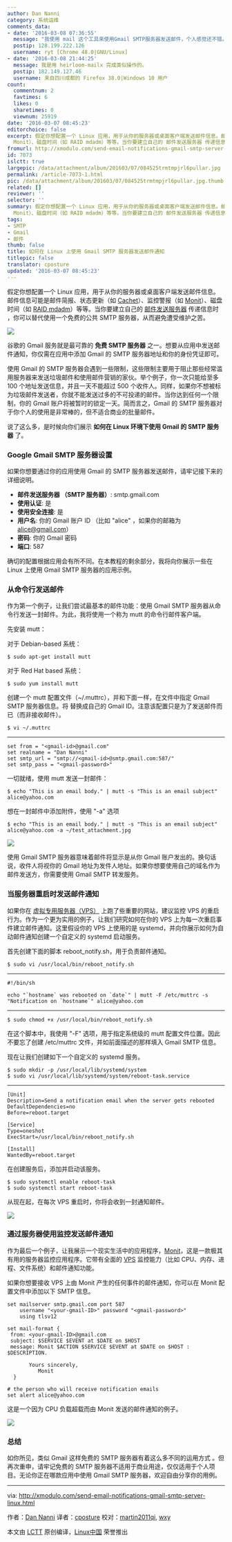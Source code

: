 ```yaml
---
author: Dan Nanni
category: 系统运维
comments_data:
- date: '2016-03-08 07:36:55'
  message: "我使用 mail 这个工具来使用Gmail SMTP服务器发送邮件，个人感觉还不错。下面是相关的教程：　　　　　　　　　　　　<br />\r\nhttp://tuxtweaks.com/2012/10/send-gmail-from-the-linux-command-line/"
  postip: 128.199.222.126
  username: ryt [Chrome 48.0|GNU/Linux]
- date: '2016-03-08 21:44:25'
  message: 我是用 heirloom-mailx 完成类似操作的。
  postip: 182.149.127.46
  username: 来自四川成都的 Firefox 38.0|Windows 10 用户
count:
  commentnum: 2
  favtimes: 6
  likes: 0
  sharetimes: 0
  viewnum: 25919
date: '2016-03-07 08:45:23'
editorchoice: false
excerpt: 假定你想配置一个 Linux 应用，用于从你的服务器或桌面客户端发送邮件信息。邮件信息可能是邮件简报、状态更新（如 Cachet）、监控警报（如
  Monit）、磁盘时间（如 RAID mdadm）等等。当你要建立自己的 邮件发送服务器 传递信息时 ，你可以替代使用一个免费的公共 SMTP 服务器，从而避免遭受维护之苦。
fromurl: http://xmodulo.com/send-email-notifications-gmail-smtp-server-linux.html
id: 7073
islctt: true
largepic: /data/attachment/album/201603/07/084525trmtmpjrl6pullar.jpg
permalink: /article-7073-1.html
pic: /data/attachment/album/201603/07/084525trmtmpjrl6pullar.jpg.thumb.jpg
related: []
reviewer: ''
selector: ''
summary: 假定你想配置一个 Linux 应用，用于从你的服务器或桌面客户端发送邮件信息。邮件信息可能是邮件简报、状态更新（如 Cachet）、监控警报（如
  Monit）、磁盘时间（如 RAID mdadm）等等。当你要建立自己的 邮件发送服务器 传递信息时 ，你可以替代使用一个免费的公共 SMTP 服务器，从而避免遭受维护之苦。
tags:
- SMTP
- Gmail
- 邮件
thumb: false
title: 如何在 Linux 上使用 Gmail SMTP 服务器发送邮件通知
titlepic: false
translator: cposture
updated: '2016-03-07 08:45:23'
---
```


假定你想配置一个 Linux 应用，用于从你的服务器或桌面客户端发送邮件信息。邮件信息可能是邮件简报、状态更新（如 [Cachet](http://xmodulo.com/setup-system-status-page.html)）、监控警报（如 [Monit](http://xmodulo.com/server-monitoring-system-monit.html)）、磁盘时间（如 [RAID mdadm](http://xmodulo.com/create-software-raid1-array-mdadm-linux.html)）等等。当你要建立自己的 [邮件发送服务器](http://xmodulo.com/mail-server-ubuntu-debian.html) 传递信息时 ，你可以替代使用一个免费的公共 SMTP 服务器，从而避免遭受维护之苦。


![](/data/attachment/album/201603/07/084525trmtmpjrl6pullar.jpg)


谷歌的 Gmail 服务就是最可靠的 **免费 SMTP 服务器** 之一。想要从应用中发送邮件通知，你仅需在应用中添加 Gmail 的 SMTP 服务器地址和你的身份凭证即可。


使用 Gmail 的 SMTP 服务器会遇到一些限制，这些限制主要用于阻止那些经常滥用服务器来发送垃圾邮件和使用邮件营销的家伙。举个例子，你一次只能给至多 100 个地址发送信息，并且一天不能超过 500 个收件人。同样，如果你不想被标为垃圾邮件发送者，你就不能发送过多的不可投递的邮件。当你达到任何一个限制，你的 Gmail 账户将被暂时的锁定一天。简而言之，Gmail 的 SMTP 服务器对于你个人的使用是非常棒的，但不适合商业的批量邮件。


说了这么多，是时候向你们展示 **如何在 Linux 环境下使用 Gmail 的 SMTP 服务器** 了。


### Google Gmail SMTP 服务器设置


如果你想要通过你的应用使用 Gmail 的 SMTP 服务器发送邮件，请牢记接下来的详细说明。


* **邮件发送服务器 （SMTP 服务器）**: smtp.gmail.com
* **使用认证**: 是
* **使用安全连接**: 是
* **用户名**: 你的 Gmail 账户 ID （比如 "alice" ，如果你的邮箱为 alice@gmail.com）
* **密码**: 你的 Gmail 密码
* **端口**: 587


确切的配置根据应用会有所不同。在本教程的剩余部分，我将向你展示一些在 Linux 上使用 Gmail SMTP 服务器的应用示例。


### 从命令行发送邮件


作为第一个例子，让我们尝试最基本的邮件功能：使用 Gmail SMTP 服务器从命令行发送一封邮件。为此，我将使用一个称为 mutt 的命令行邮件客户端。


先安装 mutt：


对于 Debian-based 系统：



```
$ sudo apt-get install mutt

```

对于 Red Hat based 系统：



```
$ sudo yum install mutt

```

创建一个 mutt 配置文件（~/.muttrc），并和下面一样，在文件中指定 Gmail SMTP 服务器信息。将 <gmail-id> 替换成自己的 Gmail ID。注意该配置只是为了发送邮件而已（而非接收邮件）。



```
$ vi ~/.muttrc

```



---



```
set from = "<gmail-id>@gmail.com"
set realname = "Dan Nanni"
set smtp_url = "smtp://<gmail-id>@smtp.gmail.com:587/"
set smtp_pass = "<gmail-password>"

```

一切就绪，使用 mutt 发送一封邮件：



```
$ echo "This is an email body." | mutt -s "This is an email subject" alice@yahoo.com

```

想在一封邮件中添加附件，使用 "-a" 选项



```
$ echo "This is an email body." | mutt -s "This is an email subject" alice@yahoo.com -a ~/test_attachment.jpg

```

![](/data/attachment/album/201603/07/084528gz0zrkvaev85re5f.jpg)


使用 Gmail SMTP 服务器意味着邮件将显示是从你 Gmail 账户发出的。换句话说，收件人将视你的 Gmail 地址为发件人地址。如果你想要使用自己的域名作为邮件发送方，你需要使用 Gmail SMTP 转发服务。


### 当服务器重启时发送邮件通知


如果你在 [虚拟专用服务器（VPS）](http://xmodulo.com/go/digitalocean) 上跑了些重要的网站，建议监控 VPS 的重启行为。作为一个更为实用的例子，让我们研究如何在你的 VPS 上为每一次重启事件建立邮件通知。这里假设你的 VPS 上使用的是 systemd，并向你展示如何为自动邮件通知创建一个自定义的 systemd 启动服务。


首先创建下面的脚本 reboot\_notify.sh，用于负责邮件通知。



```
$ sudo vi /usr/local/bin/reboot_notify.sh

```



---



```
#!/bin/sh

echo "`hostname` was rebooted on `date`" | mutt -F /etc/muttrc -s "Notification on `hostname`" alice@yahoo.com

```



---



```
$ sudo chmod +x /usr/local/bin/reboot_notify.sh

```

在这个脚本中，我使用 "-F" 选项，用于指定系统级的 mutt 配置文件位置。因此不要忘了创建 /etc/muttrc 文件，并如前面描述的那样填入 Gmail SMTP 信息。


现在让我们创建如下一个自定义的 systemd 服务。



```
$ sudo mkdir -p /usr/local/lib/systemd/system
$ sudo vi /usr/local/lib/systemd/system/reboot-task.service

```



---



```
[Unit]
Description=Send a notification email when the server gets rebooted
DefaultDependencies=no
Before=reboot.target

[Service]
Type=oneshot
ExecStart=/usr/local/bin/reboot_notify.sh

[Install]
WantedBy=reboot.target

```

在创建服务后，添加并启动该服务。



```
$ sudo systemctl enable reboot-task
$ sudo systemctl start reboot-task

```

从现在起，在每次 VPS 重启时，你将会收到一封通知邮件。


![](/data/attachment/album/201603/07/084528jsw3hfarywrase0m.jpg)


### 通过服务器使用监控发送邮件通知


作为最后一个例子，让我展示一个现实生活中的应用程序，[Monit](http://xmodulo.com/server-monitoring-system-monit.html)，这是一款极其有用的服务器监控应用程序。它带有全面的 [VPS](http://xmodulo.com/go/digitalocean) 监控能力（比如 CPU、内存、进程、文件系统）和邮件通知功能。


如果你想要接收 VPS 上由 Monit 产生的任何事件的邮件通知，你可以在 Monit 配置文件中添加以下 SMTP 信息。



```
set mailserver smtp.gmail.com port 587
    username "<your-gmail-ID>" password "<gmail-password>"
    using tlsv12

set mail-format {
 from: <your-gmail-ID>@gmail.com
 subject: $SERVICE $EVENT at $DATE on $HOST
 message: Monit $ACTION $SERVICE $EVENT at $DATE on $HOST : $DESCRIPTION.

       Yours sincerely,
          Monit
  }

# the person who will receive notification emails
set alert alice@yahoo.com

```

这是一个因为 CPU 负载超载而由 Monit 发送的邮件通知的例子。


![](/data/attachment/album/201603/07/084528byux17yuzvzyjkap.jpg)


### 总结


如你所见，类似 Gmail 这样免费的 SMTP 服务器有着这么多不同的运用方式 。但再次重申，请牢记免费的 SMTP 服务器不适用于商业用途，仅仅适用于个人项目。无论你正在哪款应用中使用 Gmail SMTP 服务器，欢迎自由分享你的用例。




---


via: <http://xmodulo.com/send-email-notifications-gmail-smtp-server-linux.html>


作者：[Dan Nanni](http://xmodulo.com/author/nanni) 译者：[cposture](https://github.com/cposture) 校对：[martin2011qi](https://github.com/martin2011qi), [wxy](https://github.com/wxy)


本文由 [LCTT](https://github.com/LCTT/TranslateProject) 原创编译，[Linux中国](https://linux.cn/) 荣誉推出